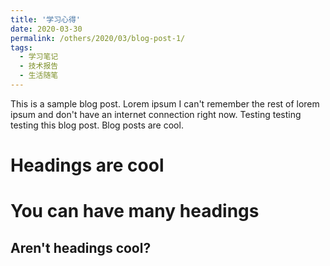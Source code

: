 ```yaml
---
title: '学习心得'
date: 2020-03-30
permalink: /others/2020/03/blog-post-1/
tags:
  - 学习笔记
  - 技术报告
  - 生活随笔
---
```


This is a sample blog post. Lorem ipsum I can't remember the rest of lorem ipsum and don't have an internet connection right now. Testing testing testing this blog post. Blog posts are cool.

Headings are cool
======

You can have many headings
======

Aren't headings cool?
------
